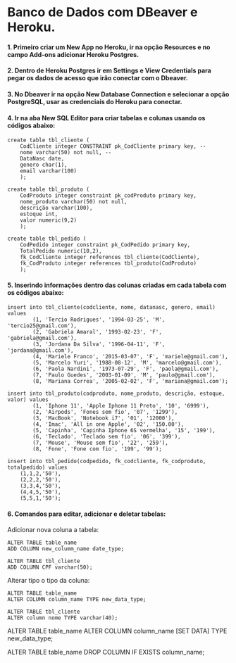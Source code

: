# Banco de Dados com DBeaver e Heroku.

#### 1. Primeiro criar um New App no Heroku, ir na opção Resources e no campo Add-ons adicionar Heroku Postgres.

#### 2. Dentro de Heroku Postgres ir em Settings e View Credentials para pegar os dados de acesso que irão conectar com o Dbeaver.

#### 3. No Dbeaver ir na opção New Database Connection e selecionar a opção PostgreSQL, usar as credenciais do Heroku para conectar.

#### 4. Ir na aba New SQL Editor para criar tabelas e colunas usando os códigos abaixo:

```
create table tbl_cliente (
	CodCliente integer CONSTRAINT pk_CodCliente primary key, -- 
	nome varchar(50) not null, -- 
	DataNasc date,
	genero char(1),
	email varchar(100)
	);

create table tbl_produto (
	CodProduto integer constraint pk_codProduto primary key,
	nome_produto varchar(50) not null,
	descrição varchar(100),
	estoque int,
	valor numeric(9,2)
	);
	
create table tbl_pedido (
	CodPedido integer constraint pk_CodPedido primary key,
	TotalPedido numeric(10,2),
	fk_CodCliente integer references tbl_cliente(CodCliente),
	fk_CodProduto integer references tbl_produto(CodProduto)
	);
```	
	

	
	
#### 5. Inserindo informações dentro das colunas criadas em cada tabela com os códigos abaixo:

```
insert into tbl_cliente(codcliente, nome, datanasc, genero, email) values 
        (1, 'Tercio Rodrigues', '1994-03-25', 'M', 'tercio25@gmail.com'),
        (2, 'Gabriela Amaral', '1993-02-23', 'F', 'gabriela@gmail.com'),
        (3, 'Jordana Da Silva', '1996-04-11', 'F', 'jordana@gmail.com'),
        (4, 'Mariele Franco', '2015-03-07', 'F', 'mariele@gmail.com'),
        (5, 'Marcelo Yuri', '1988-08-12', 'M', 'marcelo@gmail.com'),
        (6, 'Paola Nardini', '1973-07-29', 'F', 'paola@gmail.com'),
        (7, 'Paulo Guedes', '2003-01-09', 'M', 'paulo@gmail.com'),
        (8, 'Mariana Correa', '2005-02-02', 'F', 'mariana@gmail.com');
	
insert into tbl_produto(codproduto, nome_produto, descrição, estoque, valor) values 
        (1, 'Iphone 11', 'Apple Iphone 11 Preto', '10', '6999'),
        (2, 'Airpods', 'Fones sem fio', '07', '1299'),
        (3, 'MacBook', 'Notebook i7', '01', '12000'),
        (4, 'Imac', 'All in one Apple', '02', '150.00'),
        (5, 'Capinha', 'Capinha Iphone 6S vermelha', '15', '199'),
        (6, 'Teclado', 'Teclado sem fio', '06', '399'),
        (7, 'Mouse', 'Mouse sem fio', '22', '259'),
        (8, 'Fone', 'Fone com fio', '199', '99');
 
insert into tbl_pedido(codpedido, fk_codcliente, fk_codproduto, totalpedido) values
	(1,1,2,'50'),
	(2,2,2,'50'),
	(3,3,4,'50'),
	(4,4,5,'50'),
	(5,5,1,'50');
```	

#### 6. Comandos para editar, adicionar e deletar tabelas:

Adicionar nova coluna a tabela:
```
ALTER TABLE table_name
ADD COLUMN new_columm_name date_type;

ALTER TABLE tbl_cliente
ADD COLUMN CPF varchar(50);
```

Alterar tipo o tipo da coluna:
```
ALTER TABLE table_name
ALTER COLUMN column_name TYPE new_data_type;

ALTER TABLE tbl_cliente
ALTER column nome TYPE varchar(40);
```




ALTER TABLE table_name
ALTER COLUMN column_name [SET DATA] TYPE new_data_type;

ALTER TABLE table_name
DROP COLUMN IF EXISTS column_name;



	
	






